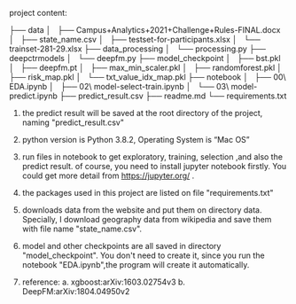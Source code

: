  project content:

 ├── data
│   ├── Campus+Analytics+2021+Challenge+Rules-FINAL.docx
│   ├── state_name.csv
│   ├── testset-for-participants.xlsx
│   └── trainset-281-29.xlsx
├── data_processing
│   └── processing.py
├── deepctrmodels
│   └── deepfm.py
├── model_checkpoint
│   ├── bst.pkl
│   ├── deepfm.pt
│   ├── max_min_scaler.pkl
│   ├── randomforest.pkl
│   ├── risk_map.pkl
│   └── txt_value_idx_map.pkl
├── notebook
│   ├── 00\ EDA.ipynb
│   ├── 02\ model-select-train.ipynb
│   └── 03\ model-predict.ipynb
├── predict_result.csv
├── readme.md
└── requirements.txt



1. the predict result will be saved at the root directory of the project, naming "predict_result.csv"

2. python version is Python 3.8.2, Operating System is “Mac OS”

3. run files in notebook to get exploratory, training, selection ,and also the predict result. of course, you need to install jupyter notebook firstly. You could get more detail from https://jupyter.org/ .

4. the packages used in this project are listed on file "requirements.txt"

5. downloads data from the website and put them on directory data. Specially, I download geography data from wikipedia and save them with file name "state_name.csv".

6. model and other checkpoints are all saved in directory "model_checkpoint". You don't need to create it, since you run the notebook "EDA.ipynb",the program will create it automatically.


7. reference:
    a. xgboost:arXiv:1603.02754v3
    b. DeepFM:arXiv:1804.04950v2  

